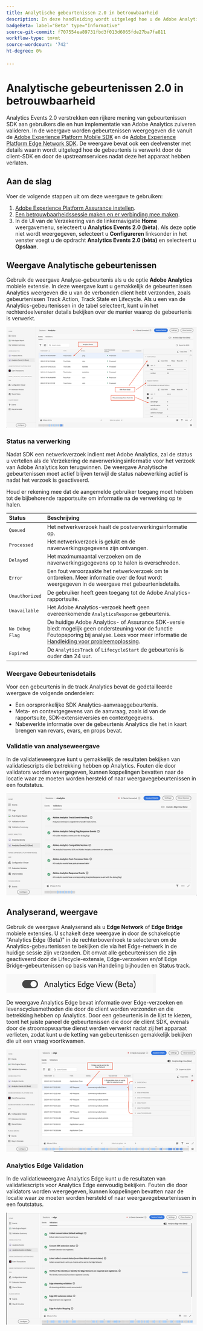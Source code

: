 ```yaml
---
title: Analytische gebeurtenissen 2.0 in betrouwbaarheid
description: In deze handleiding wordt uitgelegd hoe u de Adobe Analytics- en Analytics Edge-weergave kunt gebruiken met Adobe Experience Platform Assurance.
badgeBeta: label="Beta" type="Informative"
source-git-commit: f707554ea89731fbd3f013d6065fde27ba7fa811
workflow-type: tm+mt
source-wordcount: '742'
ht-degree: 0%

---
```


# Analytische gebeurtenissen 2.0 in betrouwbaarheid

Analytics Events 2.0 verstrekken een rijkere mening van gebeurtenissen SDK aan gebruikers die en hun implementatie van Adobe Analytics zuiveren valideren. In de weergave worden gebeurtenissen weergegeven die vanuit de [Adobe Experience Platform Mobile SDK](https://developer.adobe.com/client-sdks/solution/adobe-analytics/) en de [Adobe Experience Platform Edge Network SDK](https://developer.adobe.com/client-sdks/edge/edge-network/). De weergave bevat ook een deelvenster met details waarin wordt uitgelegd hoe de gebeurtenis is verwerkt door de client-SDK en door de upstreamservices nadat deze het apparaat hebben verlaten.

## Aan de slag

Voer de volgende stappen uit om deze weergave te gebruiken:

1. [Adobe Experience Platform Assurance instellen](../tutorials/implement-assurance.md).
2. [Een betrouwbaarheidssessie maken en er verbinding mee maken](../tutorials/using-assurance.md).
3. In de UI van de Verzekering van de linkernavigatie **Home** weergavemenu, selecteert u **Analytics Events 2.0 (bèta)**. Als deze optie niet wordt weergegeven, selecteert u **Configureren** linksonder in het venster voegt u de opdracht **Analytics Events 2.0 (bèta)** en selecteert u **Opslaan**.

## Weergave Analytische gebeurtenissen

Gebruik de weergave Analyse-gebeurtenis als u de optie **Adobe Analytics** mobiele extensie. In deze weergave kunt u gemakkelijk de gebeurtenissen Analytics weergeven die u van de verbonden client hebt verzonden, zoals gebeurtenissen Track Action, Track State en Lifecycle. Als u een van de Analytics-gebeurtenissen in de tabel selecteert, kunt u in het rechterdeelvenster details bekijken over de manier waarop de gebeurtenis is verwerkt.

![Een afbeelding die verschillende componenten aantoont in de weergave Analytische gebeurtenissen.](./images/adobe-analytics-edge/analytics-events.png)

### Status na verwerking

Nadat SDK een netwerkverzoek indient met Adobe Analytics, zal de status u vertellen als de Verzekering de naverwerkingsinformatie voor het verzoek van Adobe Analytics kon terugwinnen. De weergave Analytische gebeurtenissen moet actief blijven terwijl de status nabewerking actief is nadat het verzoek is geactiveerd.

Houd er rekening mee dat de aangemelde gebruiker toegang moet hebben tot de bijbehorende rapportsuite om informatie na de verwerking op te halen.

| Status | Beschrijving |
| :----- | :---------- |
| `Queued` | Het netwerkverzoek haalt de postverwerkingsinformatie op. |
| `Processed` | Het netwerkverzoek is gelukt en de naverwerkingsgegevens zijn ontvangen. |
| `Delayed` | Het maximumaantal verzoeken om de naverwerkingsgegevens op te halen is overschreden. |
| `Error` | Een fout veroorzaakte het netwerkverzoek om te ontbreken. Meer informatie over de fout wordt weergegeven in de weergave met gebeurtenisdetails. |
| `Unauthorized` | De gebruiker heeft geen toegang tot de Adobe Analytics-rapportsuite. |
| `Unavailable` | Het Adobe Analytics-verzoek heeft geen overeenkomende `AnalyticsResponse` gebeurtenis. |
| `No Debug Flag` | De huidige Adobe Analytics- of Assurance SDK-versie biedt mogelijk geen ondersteuning voor de functie Foutopsporing bij analyse. Lees voor meer informatie de [Handleiding voor probleemoplossing](../troubleshooting.md). |
| `Expired` | De `AnalyticsTrack` of `LifecycleStart` de gebeurtenis is ouder dan 24 uur. |

### Weergave Gebeurtenisdetails

Voor een gebeurtenis in de track Analytics bevat de gedetailleerde weergave de volgende onderdelen:

- Een oorspronkelijke SDK Analytics-aanvraaggebeurtenis.
- Meta- en contextgegevens van de aanvraag, zoals id van de rapportsuite, SDK-extensieversies en contextgegevens.
- Nabewerkte informatie over de gebeurtenis Analytics die het in kaart brengen van revars, evars, en props bevat.

### Validatie van analyseweergave

In de validatieweergave kunt u gemakkelijk de resultaten bekijken van validatiescripts die betrekking hebben op Analytics. Fouten die door validators worden weergegeven, kunnen koppelingen bevatten naar de locatie waar ze moeten worden hersteld of naar weergavegebeurtenissen in een foutstatus.

![Een afbeelding waarin het tabblad Validators wordt weergegeven in de weergave Analytics.](./images/adobe-analytics-edge/analytics-validation-view.png)

## Analyserand, weergave

Gebruik de weergave Analyserand als u **Edge Network** of **Edge Bridge** mobiele extensies. U schakelt deze weergave in door de schakeloptie &quot;Analytics Edge (Beta)&quot; in de rechterbovenhoek te selecteren om de Analytics-gebeurtenissen te bekijken die via het Edge-netwerk in de huidige sessie zijn verzonden. Dit omvat alle gebeurtenissen die zijn geactiveerd door de Lifecycle-extensie, Edge-verzoeken en/of Edge Bridge-gebeurtenissen op basis van Handeling bijhouden en Status track.

![Een afbeelding die schakelt tussen Analytics View en Analytics Edge View.](./images/adobe-analytics-edge/analytics-view-toggle.png)

De weergave Analytics Edge bevat informatie over Edge-verzoeken en levenscyclusmethoden die door de client worden verzonden en die betrekking hebben op Analytics. Door een gebeurtenis in de lijst te kiezen, toont het juiste paneel de gebeurtenissen die door de cliënt SDK, evenals door de stroomopwaartse dienst werden verwerkt nadat zij het apparaat verlieten, zodat kunt u de ketting van gebeurtenissen gemakkelijk bekijken die uit een vraag voortkwamen.

![Een afbeelding die verschillende componenten aantoont in de Edge View van Analytics.](./images/adobe-analytics-edge/edge-analytics-events.png)

### Analytics Edge Validation

In de validatieweergave Analytics Edge kunt u de resultaten van validatiescripts voor Analytics Edge eenvoudig bekijken. Fouten die door validators worden weergegeven, kunnen koppelingen bevatten naar de locatie waar ze moeten worden hersteld of naar weergavegebeurtenissen in een foutstatus.

![Een afbeelding waarin het tabblad validators wordt weergegeven in de weergave Rand van Analytics.](./images/adobe-analytics-edge/edge-analytics-validation-view.png)
